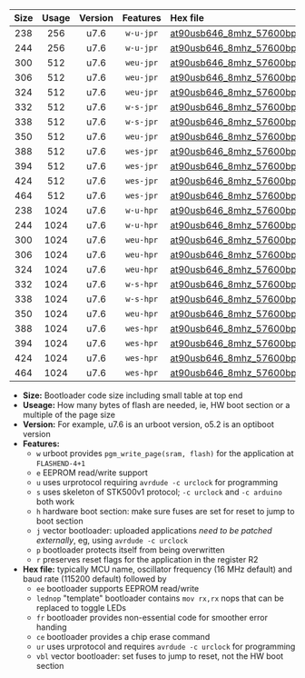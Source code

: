 |Size|Usage|Version|Features|Hex file|
|:-:|:-:|:-:|:-:|:--|
|238|256|u7.6|`w-u-jpr`|[at90usb646_8mhz_57600bps_ur_vbl.hex](https://raw.githubusercontent.com/stefanrueger/urboot/main//at90usb646_8mhz_57600bps_ur_vbl.hex)|
|244|256|u7.6|`w-u-jpr`|[at90usb646_8mhz_57600bps_lednop_ur_vbl.hex](https://raw.githubusercontent.com/stefanrueger/urboot/main//at90usb646_8mhz_57600bps_lednop_ur_vbl.hex)|
|300|512|u7.6|`weu-jpr`|[at90usb646_8mhz_57600bps_ee_ur_vbl.hex](https://raw.githubusercontent.com/stefanrueger/urboot/main//at90usb646_8mhz_57600bps_ee_ur_vbl.hex)|
|306|512|u7.6|`weu-jpr`|[at90usb646_8mhz_57600bps_ee_lednop_ur_vbl.hex](https://raw.githubusercontent.com/stefanrueger/urboot/main//at90usb646_8mhz_57600bps_ee_lednop_ur_vbl.hex)|
|324|512|u7.6|`weu-jpr`|[at90usb646_8mhz_57600bps_ee_lednop_fr_ur_vbl.hex](https://raw.githubusercontent.com/stefanrueger/urboot/main//at90usb646_8mhz_57600bps_ee_lednop_fr_ur_vbl.hex)|
|332|512|u7.6|`w-s-jpr`|[at90usb646_8mhz_57600bps_vbl.hex](https://raw.githubusercontent.com/stefanrueger/urboot/main//at90usb646_8mhz_57600bps_vbl.hex)|
|338|512|u7.6|`w-s-jpr`|[at90usb646_8mhz_57600bps_lednop_vbl.hex](https://raw.githubusercontent.com/stefanrueger/urboot/main//at90usb646_8mhz_57600bps_lednop_vbl.hex)|
|350|512|u7.6|`weu-jpr`|[at90usb646_8mhz_57600bps_ee_lednop_fr_ce_ur_vbl.hex](https://raw.githubusercontent.com/stefanrueger/urboot/main//at90usb646_8mhz_57600bps_ee_lednop_fr_ce_ur_vbl.hex)|
|388|512|u7.6|`wes-jpr`|[at90usb646_8mhz_57600bps_ee_vbl.hex](https://raw.githubusercontent.com/stefanrueger/urboot/main//at90usb646_8mhz_57600bps_ee_vbl.hex)|
|394|512|u7.6|`wes-jpr`|[at90usb646_8mhz_57600bps_ee_lednop_vbl.hex](https://raw.githubusercontent.com/stefanrueger/urboot/main//at90usb646_8mhz_57600bps_ee_lednop_vbl.hex)|
|424|512|u7.6|`wes-jpr`|[at90usb646_8mhz_57600bps_ee_lednop_fr_vbl.hex](https://raw.githubusercontent.com/stefanrueger/urboot/main//at90usb646_8mhz_57600bps_ee_lednop_fr_vbl.hex)|
|464|512|u7.6|`wes-jpr`|[at90usb646_8mhz_57600bps_ee_lednop_fr_ce_vbl.hex](https://raw.githubusercontent.com/stefanrueger/urboot/main//at90usb646_8mhz_57600bps_ee_lednop_fr_ce_vbl.hex)|
|238|1024|u7.6|`w-u-hpr`|[at90usb646_8mhz_57600bps_ur.hex](https://raw.githubusercontent.com/stefanrueger/urboot/main//at90usb646_8mhz_57600bps_ur.hex)|
|244|1024|u7.6|`w-u-hpr`|[at90usb646_8mhz_57600bps_lednop_ur.hex](https://raw.githubusercontent.com/stefanrueger/urboot/main//at90usb646_8mhz_57600bps_lednop_ur.hex)|
|300|1024|u7.6|`weu-hpr`|[at90usb646_8mhz_57600bps_ee_ur.hex](https://raw.githubusercontent.com/stefanrueger/urboot/main//at90usb646_8mhz_57600bps_ee_ur.hex)|
|306|1024|u7.6|`weu-hpr`|[at90usb646_8mhz_57600bps_ee_lednop_ur.hex](https://raw.githubusercontent.com/stefanrueger/urboot/main//at90usb646_8mhz_57600bps_ee_lednop_ur.hex)|
|324|1024|u7.6|`weu-hpr`|[at90usb646_8mhz_57600bps_ee_lednop_fr_ur.hex](https://raw.githubusercontent.com/stefanrueger/urboot/main//at90usb646_8mhz_57600bps_ee_lednop_fr_ur.hex)|
|332|1024|u7.6|`w-s-hpr`|[at90usb646_8mhz_57600bps.hex](https://raw.githubusercontent.com/stefanrueger/urboot/main//at90usb646_8mhz_57600bps.hex)|
|338|1024|u7.6|`w-s-hpr`|[at90usb646_8mhz_57600bps_lednop.hex](https://raw.githubusercontent.com/stefanrueger/urboot/main//at90usb646_8mhz_57600bps_lednop.hex)|
|350|1024|u7.6|`weu-hpr`|[at90usb646_8mhz_57600bps_ee_lednop_fr_ce_ur.hex](https://raw.githubusercontent.com/stefanrueger/urboot/main//at90usb646_8mhz_57600bps_ee_lednop_fr_ce_ur.hex)|
|388|1024|u7.6|`wes-hpr`|[at90usb646_8mhz_57600bps_ee.hex](https://raw.githubusercontent.com/stefanrueger/urboot/main//at90usb646_8mhz_57600bps_ee.hex)|
|394|1024|u7.6|`wes-hpr`|[at90usb646_8mhz_57600bps_ee_lednop.hex](https://raw.githubusercontent.com/stefanrueger/urboot/main//at90usb646_8mhz_57600bps_ee_lednop.hex)|
|424|1024|u7.6|`wes-hpr`|[at90usb646_8mhz_57600bps_ee_lednop_fr.hex](https://raw.githubusercontent.com/stefanrueger/urboot/main//at90usb646_8mhz_57600bps_ee_lednop_fr.hex)|
|464|1024|u7.6|`wes-hpr`|[at90usb646_8mhz_57600bps_ee_lednop_fr_ce.hex](https://raw.githubusercontent.com/stefanrueger/urboot/main//at90usb646_8mhz_57600bps_ee_lednop_fr_ce.hex)|

- **Size:** Bootloader code size including small table at top end
- **Useage:** How many bytes of flash are needed, ie, HW boot section or a multiple of the page size
- **Version:** For example, u7.6 is an urboot version, o5.2 is an optiboot version
- **Features:**
  + `w` urboot provides `pgm_write_page(sram, flash)` for the application at `FLASHEND-4+1`
  + `e` EEPROM read/write support
  + `u` uses urprotocol requiring `avrdude -c urclock` for programming
  + `s` uses skeleton of STK500v1 protocol; `-c urclock` and `-c arduino` both work
  + `h` hardware boot section: make sure fuses are set for reset to jump to boot section
  + `j` vector bootloader: uploaded applications *need to be patched externally*, eg, using `avrdude -c urclock`
  + `p` bootloader protects itself from being overwritten
  + `r` preserves reset flags for the application in the register R2
- **Hex file:** typically MCU name, oscillator frequency (16 MHz default) and baud rate (115200 default) followed by
  + `ee` bootloader supports EEPROM read/write
  + `lednop` "template" bootloader contains `mov rx,rx` nops that can be replaced to toggle LEDs
  + `fr` bootloader provides non-essential code for smoother error handing
  + `ce` bootloader provides a chip erase command
  + `ur` uses urprotocol and requires `avrdude -c urclock` for programming
  + `vbl` vector bootloader: set fuses to jump to reset, not the HW boot section
